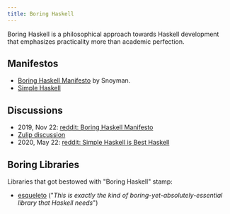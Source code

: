 ```yaml
---
title: Boring Haskell
---
```


Boring Haskell is a philosophical approach towards Haskell development that emphasizes practicality more than academic perfection.

## Manifestos

* [Boring Haskell Manifesto](https://www.snoyman.com/blog/2019/11/boring-haskell-manifesto) by Snoyman.
* [Simple Haskell](https://www.simplehaskell.org/)

## Discussions

* 2019, Nov 22: [reddit: Boring Haskell Manifesto](https://reddit.com/r/haskell/comments/dzx15d/boring_haskell_manifesto_by_michael_snoyman/)
* [Zulip discussion](https://funprog.srid.ca/haskell/boring-haskell.html)
* 2020, May 22: [reddit: Simple Haskell is Best Haskell](https://reddit.com/r/haskell/comments/gok70o/simple_haskell_is_best_haskell/)

## Boring Libraries

Libraries that got bestowed with "Boring Haskell" stamp:

* [esqueleto](https://old.reddit.com/r/haskell/comments/frb5s9/the_sql_library_esqueleto_now_supports_union/flwo9vq/) ("*This is exactly the kind of boring-yet-absolutely-essential library that Haskell needs*")
